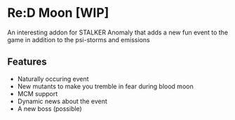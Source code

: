 # Re:D Moon [WIP]
An interesting addon for STALKER Anomaly that adds a new fun event to the game in addition to the psi-storms and emissions

## Features
- Naturally occuring event
- New mutants to make you tremble in fear during blood moon
- MCM support
- Dynamic news about the event
- A new boss (possible)
